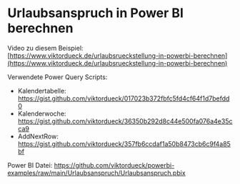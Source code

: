 # Urlaubsanspruch in Power BI berechnen



Video zu diesem Beispiel: [https://www.viktordueck.de/urlaubsrueckstellung-in-powerbi-berechnen](https://www.viktordueck.de/urlaubsrueckstellung-in-powerbi-berechnen)

Verwendete Power Query Scripts:

* Kalendertabelle: https://gist.github.com/viktordueck/017023b372fbfc5fd4cf64f1d7befdd0
* Kalenderwoche: https://gist.github.com/viktordueck/36350b292d8c44e500fa076a4e35cca9
* AddNextRow: https://gist.github.com/viktordueck/357fb6ccdaf1a50b8473cb6c9f4a85bf

Power BI Datei: https://github.com/viktordueck/powerbi-examples/raw/main/Urlaubsanspruch/Urlaubsanspruch.pbix

